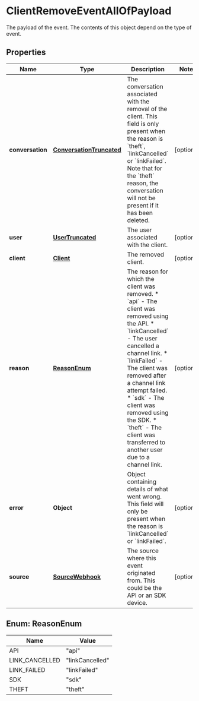 

# ClientRemoveEventAllOfPayload

The payload of the event. The contents of this object depend on the type of event.

## Properties

| Name | Type | Description | Notes |
|------------ | ------------- | ------------- | -------------|
|**conversation** | [**ConversationTruncated**](ConversationTruncated.md) | The conversation associated with the removal of the client. This field is only present when the reason is &#x60;theft&#x60;, &#x60;linkCancelled&#x60; or &#x60;linkFailed&#x60;. Note that for the &#x60;theft&#x60; reason, the conversation will not be present if it has been deleted.  |  [optional] |
|**user** | [**UserTruncated**](UserTruncated.md) | The user associated with the client. |  [optional] |
|**client** | [**Client**](Client.md) | The removed client. |  [optional] |
|**reason** | [**ReasonEnum**](#ReasonEnum) | The reason for which the client was removed. * &#x60;api&#x60; - The client was removed using the API. * &#x60;linkCancelled&#x60; - The user cancelled a channel link. * &#x60;linkFailed&#x60; - The client was removed after a channel link attempt failed. * &#x60;sdk&#x60; - The client was removed using the SDK. * &#x60;theft&#x60; - The client was transferred to another user due to a channel link.  |  [optional] |
|**error** | **Object** | Object containing details of what went wrong. This field will only be present when the reason is &#x60;linkCancelled&#x60; or &#x60;linkFailed&#x60;. |  [optional] |
|**source** | [**SourceWebhook**](SourceWebhook.md) | The source where this event originated from. This could be the API or an SDK device. |  [optional] |



## Enum: ReasonEnum

| Name | Value |
|---- | -----|
| API | &quot;api&quot; |
| LINK_CANCELLED | &quot;linkCancelled&quot; |
| LINK_FAILED | &quot;linkFailed&quot; |
| SDK | &quot;sdk&quot; |
| THEFT | &quot;theft&quot; |



